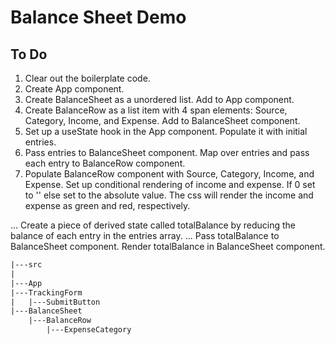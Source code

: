 # Balance Sheet Demo

## To Do

1. Clear out the boilerplate code.
2. Create App component.
3. Create BalanceSheet as a unordered list. Add to App component.
4. Create BalanceRow as a list item with 4 span elements: Source, Category, Income, and Expense. Add to BalanceSheet component.
5. Set up a useState hook in the App component. Populate it with initial entries.
6. Pass entries to BalanceSheet component. Map over entries and pass each entry to BalanceRow component.
7. Populate BalanceRow component with Source, Category, Income, and Expense. Set up conditional rendering of income and expense. If 0 set to '' else set to the absolute value. The css will render the income and expense as green and red, respectively.

... Create a piece of derived state called totalBalance by reducing the balance of each entry in the entries array.
... Pass totalBalance to BalanceSheet component. Render totalBalance in BalanceSheet component.

```txt
|---src
|
|---App
|---TrackingForm
|   |---SubmitButton
|---BalanceSheet
    |---BalanceRow
        |---ExpenseCategory
```
